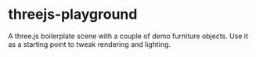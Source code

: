 # threejs-playground
A three.js boilerplate scene with a couple of demo furniture objects. Use it as a starting point to tweak rendering and lighting.
